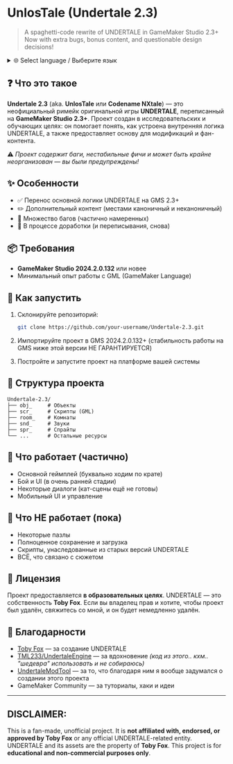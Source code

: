 # UnlosTale (Undertale 2.3)

> A spaghetti-code rewrite of UNDERTALE in GameMaker Studio 2.3+
> Now with extra bugs, bonus content, and questionable design decisions!

<details>
<summary>🌐 Select language / Выберите язык</summary>

- 🇷🇺 [Русский (основной)](./README.md)
- 🇺🇸 [English](./README.en.md)

</details>


## ❓ Что это такое

**Undertale 2.3** (aka. **UnlosTale** или **Codename NXtale**) — это неофициальный римейк оригинальной игры **UNDERTALE**, переписанный на **GameMaker Studio 2.3+**. Проект создан в исследовательских и обучающих целях: он помогает понять, как устроена внутренняя логика UNDERTALE, а также предоставляет основу для модификаций и фан-контента.

⚠️ *Проект содержит баги, нестабильные фичи и может быть крайне неорганизован — вы были предупреждены!*

## ✨ Особенности

* ✅ Перенос основной логики UNDERTALE на GMS 2.3+
* ✏️ Дополнительный контент (местами каноничный и неканоничный)
* 🐞 Множество багов (частично намеренных)
* 🔧 В процессе доработки (и переписывания, снова)

## 📦 Требования

* **GameMaker Studio 2024.2.0.132** или новее
* Минимальный опыт работы с GML (GameMaker Language)

## 🚀 Как запустить

1. Склонируйте репозиторий:

   ```bash
   git clone https://github.com/your-username/Undertale-2.3.git
   ```
2. Импортируйте проект в GMS 2024.2.0.132+ (стабильность работы на GMS ниже этой версии НЕ ГАРАНТИРУЕТСЯ)
3. Постройте и запустите проект на платформе вашей системы

## 📁 Структура проекта

```
Undertale-2.3/
├── obj_     # Объекты
├── scr_     # Скрипты (GML)
├── room_    # Комнаты
├── snd_     # Звуки
├── spr_     # Спрайты
└── ...      # Остальные ресурсы
```

## 🔧 Что работает (частично)

* Основной геймплей (буквально ходим по крате)
* Бой и UI (в очень ранней стадии)
* Некоторые диалоги (кат-сцены ещё не готовы)
* Мобильный UI и управление

## 🧪 Что НЕ работает (пока)

* Некоторые пазлы
* Полноценное сохранение и загрузка
* Скрипты, унаследованные из старых версий UNDERTALE
* ВСЁ, что связано с сюжетом

## 📜 Лицензия

Проект предоставляется **в образовательных целях**. UNDERTALE — это собственность **Toby Fox**.
Если вы владелец прав и хотите, чтобы проект был удалён, свяжитесь со мной, и он будет немедленно удалён.

## 🤝 Благодарности

* [Toby Fox](https://tobyfox.bandcamp.com/) — за создание UNDERTALE
* [TML233/UndertaleEngine](https://github.com/TML233/UndertaleEngine) — за вдохновение _(код из этого.. кхм.. "шедевра" использовать и не собираюсь)_
* [UndertaleModTool](https://github.com/UnderminersTeam/UndertaleModTool) — за то, что благодаря ним я вообще задумался о создании этого проекта
* GameMaker Community — за туториалы, хаки и идеи

---

## DISCLAIMER:

This is a fan-made, unofficial project. It is **not affiliated with, endorsed, or approved by Toby Fox** or any official UNDERTALE-related entity. UNDERTALE and its assets are the property of **Toby Fox**. This project is for **educational and non-commercial purposes only**.
